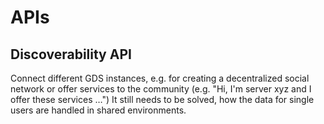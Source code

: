 # APIs

## Discoverability API

Connect different GDS instances, e.g. for creating a decentralized social network or offer services to the community (e.g. "Hi, I'm server xyz and I offer these services …") It still needs to be solved, how the data for single users are handled in shared environments.